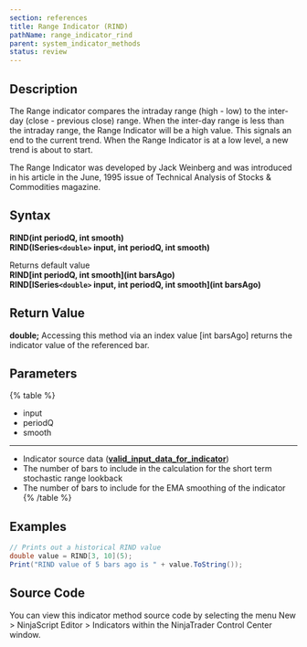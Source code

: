 ```yaml
---
section: references
title: Range Indicator (RIND)
pathName: range_indicator_rind
parent: system_indicator_methods
status: review
---
```


## Description

The Range indicator compares the intraday range (high - low) to the inter-day (close - previous close) range. When the inter-day range is less than the intraday range, the Range Indicator will be a high value. This signals an end to the current trend. When the Range Indicator is at a low level, a new trend is about to start.

The Range Indicator was developed by Jack Weinberg and was introduced in his article in the June, 1995 issue of Technical Analysis of Stocks & Commodities magazine.

## Syntax

**RIND(int periodQ, int smooth)**  
**RIND(ISeries`<double>` input, int periodQ, int smooth)**

Returns default value  
**RIND[int periodQ, int smooth](int barsAgo)**  
**RIND[ISeries`<double>` input, int periodQ, int smooth](int barsAgo)**

## Return Value

**double;** Accessing this method via an index value [int barsAgo] returns the indicator value of the referenced bar.

## Parameters

{% table %}

* input
* periodQ
* smooth

---

* Indicator source data ([**valid_input_data_for_indicator**](valid_input_data_for_indicator.md))
* The number of bars to include in the calculation for the short term stochastic range lookback
* The number of bars to include for the EMA smoothing of the indicator
{% /table %}

## Examples

```csharp
// Prints out a historical RIND value
double value = RIND[3, 10](5);
Print("RIND value of 5 bars ago is " + value.ToString());
```

## Source Code

You can view this indicator method source code by selecting the menu New > NinjaScript Editor > Indicators within the NinjaTrader Control Center window.
